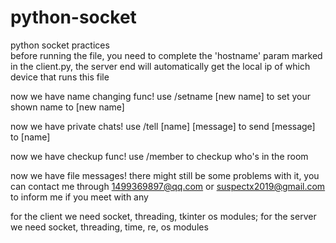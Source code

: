 # python-socket
python socket practices  
before running the file, you need to complete the 'hostname' param marked in the client.py, the server end will automatically get the local ip of which device that runs this file

now we have name changing func! use /setname \[new name] to set your shown name to \[new name]

now we have private chats! use /tell \[name] \[message] to send \[message] to \[name]

now we have checkup func! use /member to checkup who's in the room

now we have file messages! there might still be some problems with it, you can contact me through 1499369897@qq.com or suspectx2019@gmail.com to inform me if you meet with any

for the client we need socket, threading, tkinter os modules; for the server we need socket, threading, time, re, os modules
